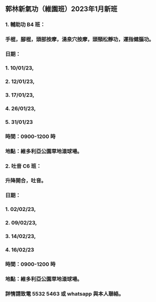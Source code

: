 ## 郭林新氣功（維園班）2023年1月新班

### 1. 輔助功 B4 班：
### 手棍，腳棍，頭部按摩，湧泉穴按摩，頭頸松靜功，運指健腦功。
### 日期：
### 1. 10/01/23, 
### 2. 12/01/23, 
### 3. 17/01/23,  
### 4. 26/01/23, 
### 5. 31/01/23
### 時間：0900-1200 時
### 地點：維多利亞公園草地滾球場。

### 2. 吐音 C6 班：
### 升降開合，吐音。
### 日期：
### 1. 02/02/23,
### 2. 09/02/23, 
### 3. 14/02/23,  
### 4. 16/02/23 
### 時間：0900-1200 時
### 地點：維多利亞公園草地滾球場。

### 詳情請致電 5532 5463 或 whatsapp 與本人聯絡。





